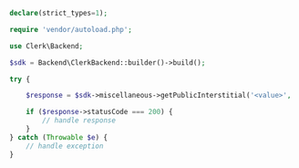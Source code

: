 <!-- Start SDK Example Usage [usage] -->
```php
declare(strict_types=1);

require 'vendor/autoload.php';

use Clerk\Backend;

$sdk = Backend\ClerkBackend::builder()->build();

try {

    $response = $sdk->miscellaneous->getPublicInterstitial('<value>', '<value>');

    if ($response->statusCode === 200) {
        // handle response
    }
} catch (Throwable $e) {
    // handle exception
}
```
<!-- End SDK Example Usage [usage] -->